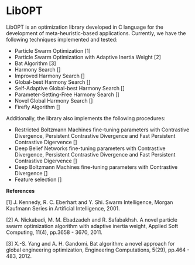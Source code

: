 LibOPT
======

LibOPT is an optimization library developed in C language for the development of meta-heuristic-based applications. Currently, we have the following techniques implemented and tested:

* Particle Swarm Optimization [1]
* Particle Swarm Optimization with Adaptive Inertia Weight [2]
* Bat Algorithm [3]
* Harmony Search []
* Improved Harmony Search []
* Global-best Harmony Search []
* Self-Adaptive Global-best Harmony Search []
* Parameter-Setting-Free Harmony Search []
* Novel Global Harmony Search []
* Firefly Algorithm []

Additionally, the library also implements the following procedures:

* Restricted Boltzmann Machines fine-tuning parameters with Contrastive Divergence, Persistent Contrastive Divergence and Fast Persistent Contrastive Digervence []
* Deep Belief Networks fine-tuning parameters with Contrastive Divergence, Persistent Contrastive Divergence and Fast Persistent Contrastive Digervence []
* Deep Boltzmann Machines fine-tuning parameters with Contrastive Divergence []
* Feature selection []

**References**

[1] J. Kennedy, R. C. Eberhart and Y. Shi. Swarm Intelligence, Morgan Kaufmann Series in Artificial Intelligence, 2001.

[2] A. Nickabadi, M. M. Ebadzadeh and R. Safabakhsh. A novel particle swarm optimization algorithm with adaptive inertia weight, Applied Soft Computing, 11(4), pp.3658 - 3670, 2011.

[3] X.-S. Yang and A. H. Gandomi. Bat algorithm: a novel approach for global engineering optimization, Engineering Computations, 5(29), pp.464 - 483, 2012.
